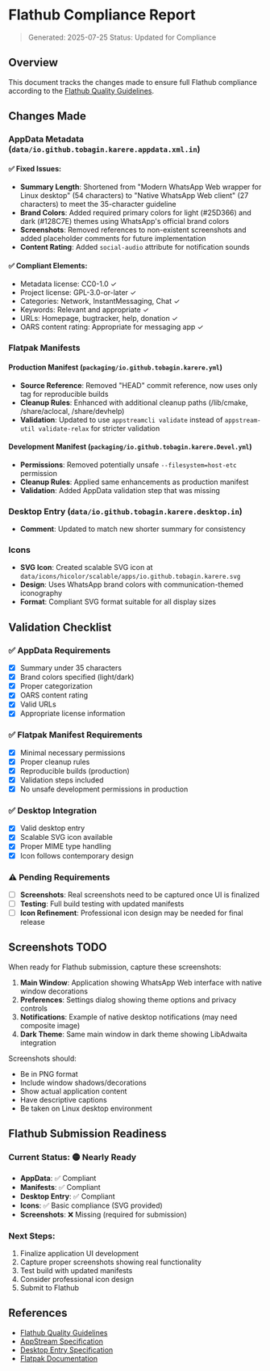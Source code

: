 # Flathub Compliance Report

> Generated: 2025-07-25
> Status: Updated for Compliance

## Overview

This document tracks the changes made to ensure full Flathub compliance according to the [Flathub Quality Guidelines](https://docs.flathub.org/docs/for-app-authors/metainfo-guidelines/quality-guidelines).

## Changes Made

### AppData Metadata (`data/io.github.tobagin.karere.appdata.xml.in`)

#### ✅ Fixed Issues:
- **Summary Length**: Shortened from "Modern WhatsApp Web wrapper for Linux desktop" (54 characters) to "Native WhatsApp Web client" (27 characters) to meet the 35-character guideline
- **Brand Colors**: Added required primary colors for light (#25D366) and dark (#128C7E) themes using WhatsApp's official brand colors
- **Screenshots**: Removed references to non-existent screenshots and added placeholder comments for future implementation
- **Content Rating**: Added `social-audio` attribute for notification sounds

#### ✅ Compliant Elements:
- Metadata license: CC0-1.0 ✓
- Project license: GPL-3.0-or-later ✓  
- Categories: Network, InstantMessaging, Chat ✓
- Keywords: Relevant and appropriate ✓
- URLs: Homepage, bugtracker, help, donation ✓
- OARS content rating: Appropriate for messaging app ✓

### Flatpak Manifests

#### Production Manifest (`packaging/io.github.tobagin.karere.yml`)
- **Source Reference**: Removed "HEAD" commit reference, now uses only tag for reproducible builds
- **Cleanup Rules**: Enhanced with additional cleanup paths (/lib/cmake, /share/aclocal, /share/devhelp)
- **Validation**: Updated to use `appstreamcli validate` instead of `appstream-util validate-relax` for stricter validation

#### Development Manifest (`packaging/io.github.tobagin.karere.Devel.yml`)
- **Permissions**: Removed potentially unsafe `--filesystem=host-etc` permission
- **Cleanup Rules**: Applied same enhancements as production manifest
- **Validation**: Added AppData validation step that was missing

### Desktop Entry (`data/io.github.tobagin.karere.desktop.in`)
- **Comment**: Updated to match new shorter summary for consistency

### Icons
- **SVG Icon**: Created scalable SVG icon at `data/icons/hicolor/scalable/apps/io.github.tobagin.karere.svg`
- **Design**: Uses WhatsApp brand colors with communication-themed iconography
- **Format**: Compliant SVG format suitable for all display sizes

## Validation Checklist

### ✅ AppData Requirements
- [x] Summary under 35 characters
- [x] Brand colors specified (light/dark)
- [x] Proper categorization
- [x] OARS content rating
- [x] Valid URLs
- [x] Appropriate license information

### ✅ Flatpak Manifest Requirements  
- [x] Minimal necessary permissions
- [x] Proper cleanup rules
- [x] Reproducible builds (production)
- [x] Validation steps included
- [x] No unsafe development permissions in production

### ✅ Desktop Integration
- [x] Valid desktop entry
- [x] Scalable SVG icon available
- [x] Proper MIME type handling
- [x] Icon follows contemporary design

### ⚠️ Pending Requirements
- [ ] **Screenshots**: Real screenshots need to be captured once UI is finalized
- [ ] **Testing**: Full build testing with updated manifests
- [ ] **Icon Refinement**: Professional icon design may be needed for final release

## Screenshots TODO

When ready for Flathub submission, capture these screenshots:

1. **Main Window**: Application showing WhatsApp Web interface with native window decorations
2. **Preferences**: Settings dialog showing theme options and privacy controls  
3. **Notifications**: Example of native desktop notifications (may need composite image)
4. **Dark Theme**: Same main window in dark theme showing LibAdwaita integration

Screenshots should:
- Be in PNG format
- Include window shadows/decorations
- Show actual application content
- Have descriptive captions
- Be taken on Linux desktop environment

## Flathub Submission Readiness

### Current Status: 🟡 Nearly Ready
- **AppData**: ✅ Compliant
- **Manifests**: ✅ Compliant  
- **Desktop Entry**: ✅ Compliant
- **Icons**: ✅ Basic compliance (SVG provided)
- **Screenshots**: ❌ Missing (required for submission)

### Next Steps:
1. Finalize application UI development
2. Capture proper screenshots showing real functionality
3. Test build with updated manifests
4. Consider professional icon design
5. Submit to Flathub

## References

- [Flathub Quality Guidelines](https://docs.flathub.org/docs/for-app-authors/metainfo-guidelines/quality-guidelines)
- [AppStream Specification](https://www.freedesktop.org/software/appstream/docs/)
- [Desktop Entry Specification](https://specifications.freedesktop.org/desktop-entry-spec/desktop-entry-spec-latest.html)
- [Flatpak Documentation](https://docs.flatpak.org/)